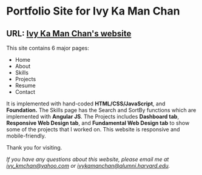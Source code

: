 # Portfolio Site for Ivy Ka Man Chan #

## URL: [Ivy Ka Man Chan's website](https://ivy-kmchan.github.io/home.html) ##

This site contains 6 major pages:
* Home
* About
* Skills
* Projects 
* Resume 
* Contact

It is implemented with hand-coded **HTML/CSS/JavaScript**, and **Foundation.** The Skills page has the Search and SortBy functions which are implemented with **Angular JS**. The Projects includes **Dashboard tab**, **Responsive Web Design tab**, and **Fundamental Web Design tab** to show some of the projects that I worked on. This website is responsive and mobile-friendly.

Thank you for visiting.

*If you have any questions about this website, please email me at ivy_kmchan@yahoo.com or ivykamanchan@alumni.harvard.edu.*

